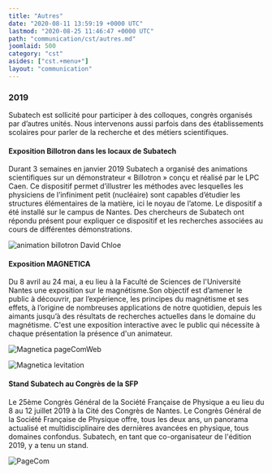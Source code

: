 ```yaml
---
title: "Autres"
date: "2020-08-11 13:59:19 +0000 UTC"
lastmod: "2020-08-25 11:46:47 +0000 UTC"
path: "communication/cst/autres.md"
joomlaid: 500
category: "cst"
asides: ["cst.+menu+"]
layout: "communication"
---
```

### 2019

Subatech est sollicité pour participer à des colloques, congrès organisés par d’autres unités. Nous intervenons aussi parfois dans des établissements scolaires pour parler de la recherche et des métiers scientifiques.

#### Exposition Billotron dans les locaux de Subatech

Durant 3 semaines en janvier 2019 Subatech a organisé des animations scientifiques sur un démonstrateur « Billotron » conçu et réalisé par le LPC Caen. Ce dispositif permet d’illustrer les méthodes avec lesquelles les physiciens de l’infiniment petit (nucléaire) sont capables d’étudier les structures élémentaires de la matière, ici le noyau de l’atome. Le dispositif a été installé sur le campus de Nantes. Des chercheurs de Subatech ont répondu présent pour expliquer ce dispositif et les recherches associées au cours de différentes démonstrations.

![animation billotron David Chloe](images/Communication/bibliotheque/animation_billotron_David_Chloe.jpg)

#### Exposition MAGNETICA

Du 8 avril au 24 mai, a eu lieu à la Faculté de Sciences de l'Université Nantes une exposition sur le magnétisme.Son objectif est d’amener le public à découvrir, par l’expérience, les principes du magnétisme et ses effets, à l’origine de nombreuses applications de notre quotidien, depuis les aimants jusqu’à des résultats de recherches actuelles dans le domaine du magnétisme. C'est une exposition interactive avec le public qui nécessite à chaque présentation la présence d'un animateur.

![Magnetica pageComWeb](images/Communication/bibliotheque/Magnetica_pageComWeb.JPG)

![Magnetica levitation](images/Communication/bibliotheque/Magnetica_levitation.jpg)

#### Stand Subatech au Congrès de la SFP

Le 25ème Congrès Général de la Société Française de Physique a eu lieu du 8 au 12 juillet 2019 à la Cité des Congrès de Nantes. Le Congrès Général de la Société Française de Physique offre, tous les deux ans, un panorama actualisé et multidisciplinaire des dernières avancées en physique, tous domaines confondus. Subatech, en tant que co-organisateur de l'édition 2019, y a tenu un stand.

![PageCom](images/Communication/bibliotheque/PageCom.JPG)
